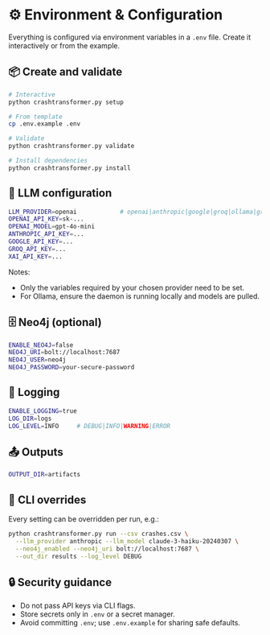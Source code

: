 # ⚙️ Environment & Configuration

Everything is configured via environment variables in a `.env` file. Create it interactively or from the example.

## 📦 Create and validate

```bash
# Interactive
python crashtransformer.py setup

# From template
cp .env.example .env

# Validate
python crashtransformer.py validate

# Install dependencies
python crashtransformer.py install
```

## 🔑 LLM configuration

```bash
LLM_PROVIDER=openai            # openai|anthropic|google|groq|ollama|grok
OPENAI_API_KEY=sk-...
OPENAI_MODEL=gpt-4o-mini
ANTHROPIC_API_KEY=...
GOOGLE_API_KEY=...
GROQ_API_KEY=...
XAI_API_KEY=...
```

Notes:

- Only the variables required by your chosen provider need to be set.
- For Ollama, ensure the daemon is running locally and models are pulled.

## 🗄️ Neo4j (optional)

```bash
ENABLE_NEO4J=false
NEO4J_URI=bolt://localhost:7687
NEO4J_USER=neo4j
NEO4J_PASSWORD=your-secure-password
```

## 📝 Logging

```bash
ENABLE_LOGGING=true
LOG_DIR=logs
LOG_LEVEL=INFO     # DEBUG|INFO|WARNING|ERROR
```

## 📤 Outputs

```bash
OUTPUT_DIR=artifacts
```

## 🧰 CLI overrides

Every setting can be overridden per run, e.g.:

```bash
python crashtransformer.py run --csv crashes.csv \
  --llm_provider anthropic --llm_model claude-3-haiku-20240307 \
  --neo4j_enabled --neo4j_uri bolt://localhost:7687 \
  --out_dir results --log_level DEBUG
```

## 🔒 Security guidance

- Do not pass API keys via CLI flags.
- Store secrets only in `.env` or a secret manager.
- Avoid committing `.env`; use `.env.example` for sharing safe defaults.
